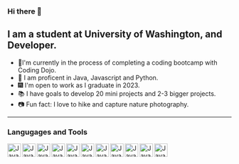 ### Hi there 👋

## I am a student at University of Washington, and Developer. 
- 🔭I'm currently in the process of completing a coding bootcamp with Coding Dojo. 
- 🌱 I am proficent in Java, Javascript and Python.
- 🎆 I'm open to work as I graduate in 2023.
- 📚 I have goals to develop 20 mini projects and 2-3 bigger projects. 
- 📷 Fun fact: I love to hike and capture nature photography. 
----
### Langugages and Tools 

<img align="left" alt="Java" width="30px" sytle="padding-right:10px;" src="https://cdn.jsdelivr.net/gh/devicons/devicon/icons/html5/html5-original-wordmark.svg" />
<img align="left" alt="Java" width="30px" sytle="padding-right:10px;" src="https://cdn.jsdelivr.net/gh/devicons/devicon/icons/css3/css3-original-wordmark.svg" />


<img align="left" alt="Java" width="30px" sytle="padding-right:10px;" src="https://cdn.jsdelivr.net/gh/devicons/devicon/icons/javascript/javascript-original.svg" />
<img align="left" alt="Java" width="30px" sytle="padding-right:10px;" src="https://cdn.jsdelivr.net/gh/devicons/devicon/icons/typescript/typescript-original.svg" />
<img align="left" alt="Java" width="30px" sytle="padding-right:10px;" src="https://cdn.jsdelivr.net/gh/devicons/devicon/icons/react/react-original.svg" />


<img align="left" alt="Java" width="30px" sytle="padding-right:10px;" src="https://cdn.jsdelivr.net/gh/devicons/devicon/icons/python/python-original.svg" />
<img align="left" alt="Java" width="30px" sytle="padding-right:10px;" src="https://cdn.jsdelivr.net/gh/devicons/devicon/icons/java/java-plain.svg" />
<img align="left" alt="Java" width="30px" sytle="padding-right:10px;" src="https://cdn.jsdelivr.net/gh/devicons/devicon/icons/mysql/mysql-original.svg" />
<img align="left" alt="Java" width="30px" sytle="padding-right:10px;" src="https://cdn.jsdelivr.net/gh/devicons/devicon/icons/bootstrap/bootstrap-original-wordmark.svg" />
<img align="left" alt="Java" width="30px" sytle="padding-right:10px;" src="https://cdn.jsdelivr.net/gh/devicons/devicon/icons/vscode/vscode-original.svg" />

<img align="left" alt="Java" width="30px" sytle="padding-right:10px;" src="https://cdn.jsdelivr.net/gh/devicons/devicon/icons/spring/spring-original.svg" />






<!--
**laurenmmorgs/laurenmmorgs** is a ✨ _special_ ✨ repository because its `README.md` (this file) appears on your GitHub profile.

Here are some ideas to get you started:


- 🌱 I’m currently learning ...
- 👯 I’m looking to collaborate on ...
- 🤔 I’m looking for help with ...
- 💬 Ask me about ...
- 📫 How to reach me: ...
- 😄 Pronouns: ...
- ⚡ Fun fact: ...
-->
